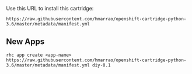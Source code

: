 Use this URL to install this cartridge:

    https://raw.githubusercontent.com/hmarrao/openshift-cartridge-python-3.6/master/metadata/manifest.yml


## New Apps

```
rhc app create <app-name> https://raw.githubusercontent.com/hmarrao/openshift-cartridge-python-3.6/master/metadata/manifest.yml diy-0.1
```
